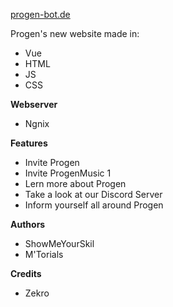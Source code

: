 [progen-bot.de]("https://progen-bot.de")

Progen's new website made in:
- Vue
- HTML
- JS
- CSS

**Webserver**

- Ngnix

**Features**

- Invite Progen
- Invite ProgenMusic 1 
- Lern more about Progen
- Take a look at our Discord Server
- Inform yourself all around Progen

**Authors**

- ShowMeYourSkil
- M'Torials

**Credits**
- Zekro
